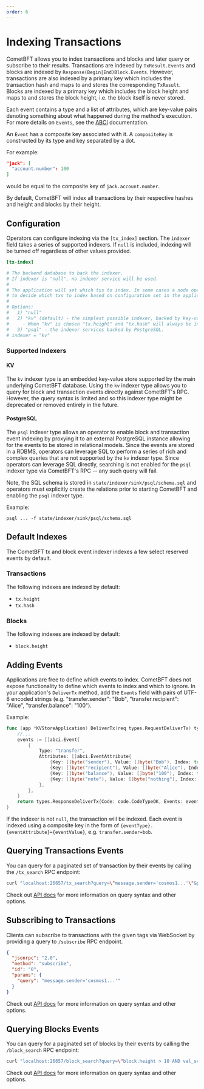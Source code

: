 ```yaml
---
order: 6
---
```


# Indexing Transactions

CometBFT allows you to index transactions and blocks and later query or
subscribe to their results. Transactions are indexed by `TxResult.Events` and
blocks are indexed by `Response(Begin|End)Block.Events`. However, transactions
are also indexed by a primary key which includes the transaction hash and maps
to and stores the corresponding `TxResult`. Blocks are indexed by a primary key
which includes the block height and maps to and stores the block height, i.e.
the block itself is never stored.

Each event contains a type and a list of attributes, which are key-value pairs
denoting something about what happened during the method's execution. For more
details on `Events`, see the
[ABCI](https://github.com/cometbft/cometbft/blob/v0.37.x/spec/abci/abci++_basic_concepts.md#events)
documentation.

An `Event` has a composite key associated with it. A `compositeKey` is
constructed by its type and key separated by a dot.

For example:

```json
"jack": [
  "account.number": 100
]
```

would be equal to the composite key of `jack.account.number`.

By default, CometBFT will index all transactions by their respective hashes
and height and blocks by their height.

## Configuration

Operators can configure indexing via the `[tx_index]` section. The `indexer`
field takes a series of supported indexers. If `null` is included, indexing will
be turned off regardless of other values provided.

```toml
[tx-index]

# The backend database to back the indexer.
# If indexer is "null", no indexer service will be used.
#
# The application will set which txs to index. In some cases a node operator will be able
# to decide which txs to index based on configuration set in the application.
#
# Options:
#   1) "null"
#   2) "kv" (default) - the simplest possible indexer, backed by key-value storage (defaults to levelDB; see DBBackend).
#     - When "kv" is chosen "tx.height" and "tx.hash" will always be indexed.
#   3) "psql" - the indexer services backed by PostgreSQL.
# indexer = "kv"
```

### Supported Indexers

#### KV

The `kv` indexer type is an embedded key-value store supported by the main
underlying CometBFT database. Using the `kv` indexer type allows you to query
for block and transaction events directly against CometBFT's RPC. However, the
query syntax is limited and so this indexer type might be deprecated or removed
entirely in the future.

#### PostgreSQL

The `psql` indexer type allows an operator to enable block and transaction event
indexing by proxying it to an external PostgreSQL instance allowing for the events
to be stored in relational models. Since the events are stored in a RDBMS, operators
can leverage SQL to perform a series of rich and complex queries that are not
supported by the `kv` indexer type. Since operators can leverage SQL directly,
searching is not enabled for the `psql` indexer type via CometBFT's RPC -- any
such query will fail.

Note, the SQL schema is stored in `state/indexer/sink/psql/schema.sql` and operators
must explicitly create the relations prior to starting CometBFT and enabling
the `psql` indexer type.

Example:

```shell
psql ... -f state/indexer/sink/psql/schema.sql
```

## Default Indexes

The CometBFT tx and block event indexer indexes a few select reserved events
by default.

### Transactions

The following indexes are indexed by default:

- `tx.height`
- `tx.hash`

### Blocks

The following indexes are indexed by default:

- `block.height`

## Adding Events

Applications are free to define which events to index. CometBFT does not
expose functionality to define which events to index and which to ignore. In
your application's `DeliverTx` method, add the `Events` field with pairs of
UTF-8 encoded strings (e.g. "transfer.sender": "Bob", "transfer.recipient":
"Alice", "transfer.balance": "100").

Example:

```go
func (app *KVStoreApplication) DeliverTx(req types.RequestDeliverTx) types.Result {
    //...
    events := []abci.Event{
        {
            Type: "transfer",
            Attributes: []abci.EventAttribute{
                {Key: []byte("sender"), Value: []byte("Bob"), Index: true},
                {Key: []byte("recipient"), Value: []byte("Alice"), Index: true},
                {Key: []byte("balance"), Value: []byte("100"), Index: true},
                {Key: []byte("note"), Value: []byte("nothing"), Index: true},
            },
        },
    }
    return types.ResponseDeliverTx{Code: code.CodeTypeOK, Events: events}
}
```

If the indexer is not `null`, the transaction will be indexed. Each event is
indexed using a composite key in the form of `{eventType}.{eventAttribute}={eventValue}`,
e.g. `transfer.sender=bob`.

## Querying Transactions Events

You can query for a paginated set of transaction by their events by calling the
`/tx_search` RPC endpoint:

```bash
curl "localhost:26657/tx_search?query=\"message.sender='cosmos1...'\"&prove=true"
```

Check out [API docs](https://docs.cometbft.com/v0.37/rpc/#/Info/tx_search)
for more information on query syntax and other options.

## Subscribing to Transactions

Clients can subscribe to transactions with the given tags via WebSocket by providing
a query to `/subscribe` RPC endpoint.

```json
{
  "jsonrpc": "2.0",
  "method": "subscribe",
  "id": "0",
  "params": {
    "query": "message.sender='cosmos1...'"
  }
}
```

Check out [API docs](https://docs.cometbft.com/v0.37/rpc/#subscribe) for more information
on query syntax and other options.

## Querying Blocks Events

You can query for a paginated set of blocks by their events by calling the
`/block_search` RPC endpoint:

```bash
curl "localhost:26657/block_search?query=\"block.height > 10 AND val_set.num_changed > 0\""
```

Check out [API docs](https://docs.cometbft.com/v0.37/rpc/#/Info/block_search)
for more information on query syntax and other options.

